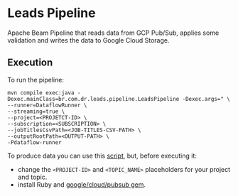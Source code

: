 # Leads Pipeline

Apache Beam Pipeline that reads data from GCP Pub/Sub, applies some validation and writes the data to Google Cloud Storage.

## Execution

To run the pipeline:

```shell script
mvn compile exec:java -Dexec.mainClass=br.com.dr.leads.pipeline.LeadsPipeline -Dexec.args=" \
--runner=DataflowRunner \
--streaming=true \
--project=<PROJETCT-ID> \
--subscription=<SUBSCRIPTION> \
--jobTitlesCsvPath=<JOB-TITLES-CSV-PATH> \
--outputRootPath=<OUTPUT-PATH> \
-Pdataflow-runner
```

To produce data you can use this [script](./scripts/publisher.rb), but, before executing it:
- change the `<PROJECT-ID>` and `<TOPIC_NAME>` placeholders for your project and topic.
- install Ruby and [google/cloud/pubsub gem](https://github.com/googleapis/google-cloud-ruby/tree/master/google-cloud-pubsub).  